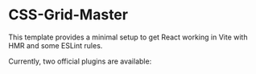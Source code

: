 # CSS-Grid-Master

This template provides a minimal setup to get React working in Vite with HMR and some ESLint rules.

Currently, two official plugins are available:
